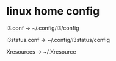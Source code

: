 # linux home config

i3.conf -> ~/.config/i3/config

i3status.conf -> ~/.config/i3status/config

Xresources -> ~/.Xresource

